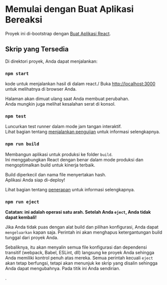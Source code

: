 # Memulai dengan Buat Aplikasi Bereaksi

Proyek ini di-bootstrap dengan [Buat Aplikasi React](https://github.com/facebook/create-react-app).

## Skrip yang Tersedia

Di direktori proyek, Anda dapat menjalankan:

### `npm start`

kode untuk menjalankan hasil di dalam react./
Buka [http://localhost:3000](http://localhost:3000) untuk melihatnya di browser Anda.

Halaman akan dimuat ulang saat Anda membuat perubahan.\
Anda mungkin juga melihat kesalahan serat di konsol.

### `npm test`

Luncurkan test runner dalam mode jam tangan interaktif.\
Lihat bagian tentang [menjalankan pengujian](https://facebook.github.io/create-react-app/docs/running-tests) untuk informasi selengkapnya.

### `npm run build`

Membangun aplikasi untuk produksi ke folder `build`.\
Ini menggabungkan React dengan benar dalam mode produksi dan mengoptimalkan build untuk kinerja terbaik.

Build diperkecil dan nama file menyertakan hash.\
Aplikasi Anda siap di-deploy!

Lihat bagian tentang [penerapan](https://facebook.github.io/create-react-app/docs/deployment) untuk informasi selengkapnya.

### `npm run eject`

**Catatan: ini adalah operasi satu arah. Setelah Anda `eject`, Anda tidak dapat kembali!**

Jika Anda tidak puas dengan alat build dan pilihan konfigurasi, Anda dapat `mengeluarkan` kapan saja. Perintah ini akan menghapus ketergantungan build tunggal dari proyek Anda.

Sebaliknya, itu akan menyalin semua file konfigurasi dan dependensi transitif (webpack, Babel, ESLint, dll) langsung ke proyek Anda sehingga Anda memiliki kontrol penuh atas mereka. Semua perintah kecuali `eject` akan tetap berfungsi, tetapi akan menunjuk ke skrip yang disalin sehingga Anda dapat mengubahnya. Pada titik ini Anda sendirian.

.